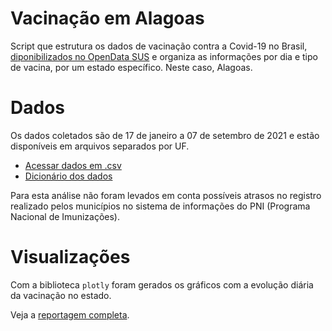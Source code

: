 # Vacinação em Alagoas
Script que estrutura os dados de vacinação contra a Covid-19 no Brasil, [diponibilizados no OpenData SUS](https://opendatasus.saude.gov.br/dataset/covid-19-vacinacao) e organiza as informações por dia e tipo de vacina, por um estado específico. Neste caso, Alagoas.
# Dados
Os dados coletados são de 17 de janeiro a 07 de setembro de 2021 e estão disponíveis em arquivos separados por UF.
  * [Acessar dados em .csv](https://opendatasus.saude.gov.br/dataset/covid-19-vacinacao/resource/ef3bd0b8-b605-474b-9ae5-c97390c197a8)
  * [Dicionário dos dados](https://opendatasus.saude.gov.br/dataset/covid-19-vacinacao/resource/38ead83d-b115-4219-852e-7244792bc311)

Para esta análise não foram levados em conta possíveis atrasos no registro realizado pelos municípios no sistema de informações do PNI (Programa Nacional de Imunizações).
# Visualizações
Com a biblioteca `plotly` foram gerados os gráficos com a evolução diária da vacinação no estado.

Veja a [reportagem completa](https://www.agenciatatu.com.br/noticia/veja-a-evolucao-diaria-da-vacinacao-contra-a-covid-19-em-al/).
